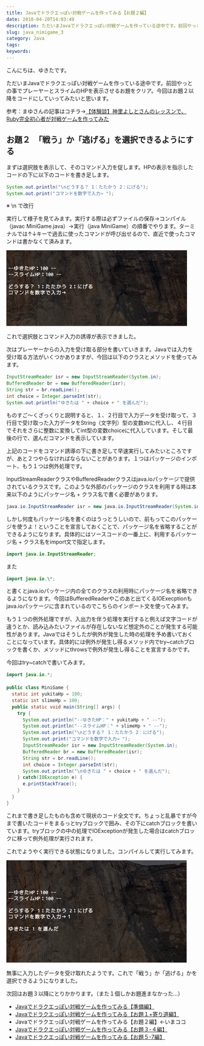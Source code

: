 ```yaml
---
title: Javaでドラクエっぽい対戦ゲームを作ってみる【お題２編】
date: 2018-04-20T14:03:49
description: ただいまJavaでドラクエっぽい対戦ゲームを作っている途中です。前回やっとの事でプレーヤーとスライムの
slug: java_nimigame_3
category: Java
tags: 
keywords: 
---
```


こんにちは、ゆきたです。

ただいまJavaでドラクエっぽい対戦ゲームを作っている途中です。前回やっとの事でプレーヤーとスライムのHPを表示させるお題をクリア。今回はお題２以降をコードにしていってみたいと思います。

参考：まゆさんの記事はコチラ→[【体験談】神里よしとさんのレッスンで、 Ruby完全初心者が対戦ゲームを作ってみた](https://www.mayuowl.com/ruby-first/)

## お題２　「戦う」か「逃げる」を選択できるようにする

まずは選択肢を表示して、そのコマンド入力を促します。HPの表示を指示したコードの下に以下のコードを書き足します。
```Java
System.out.println("\nどうする？ 1：たたかう 2：にげる");
System.out.print("コマンドを数字で入力→ ");
```
※ \n で改行

実行して様子を見てみます。実行する際は必ずファイルの保存→コンパイル（javac MiniGame.java）→実行（java MiniGame）の順番でやります。ターミナルでは↑↓キーで過去に使ったコマンドが呼び出せるので、直近で使ったコマンドは書かなくて済みます。

![](スクリーンショット-2018-04-20-10.31.09.png)

これで選択肢とコマンド入力の誘導が表示できました。

次はプレーヤーからの入力を受け取る部分を書いていきます。Javaでは入力を受け取る方法がいくつかありますが、今回は以下のクラスとメソッドを使ってみます。
```Java
InputStreamReader isr = new InputStreamReader(System.in);
BufferedReader br = new BufferedReader(isr);
String str = br.readLine();
int choice = Integer.parseInt(str);
System.out.println("ゆきたは " + choice + " を選んだ");
```
ものすご〜くざっくりと説明すると、１、２行目で入力データを受け取って、３行目で受け取った入力データをString（文字列）型の変数strに代入し、４行目でそれをさらに整数に変換してint型の変数choiceに代入しています。そして最後の行で、選んだコマンドを表示しています。

上記のコードをコマンド誘導の下に書き足して早速実行してみたいところですが、あと２つやらなければならないことがあります。１つはパッケージのインポート、もう１つは例外処理です。

InputStreamReaderクラスやBufferedReaderクラスはjava.ioパッケージで提供されているクラスです。このような外部のパッケージのクラスを利用する時は本来以下のようにパッケージ名 + クラス名で書く必要があります。
```Java
java.io.InputStreamReader isr = new java.io.InputStreamReader(System.in);
```
しかし何度もパッケージ名を書くのはうっとうしいので、前もってこのパッケージを使うよ！ということを宣言しておくことで、パッケージ名を省略することができるようになります。具体的にはソースコードの一番上に、利用するパッケージ名 + クラス名をimport文で指定します。
```Java
import java.io.InputStreamReader;
```
また
```Java
import java.io.\*;
```
と書くとjava.ioパッケージ内の全てのクラスの利用時にパッケージ名を省略できるようになります。今回はBufferedReaderやこのあと出てくるIOExecptionもjava.ioパッケージに含まれているのでこちらのインポート文を使ってみます。

もう１つの例外処理ですが、入出力を伴う処理を実行すると例えば文字コードが違うとか、読み込みたいファイルが存在しないなど想定外のことが発生する可能性があります。Javaではそうしたが例外が発生した時の処理を予め書いておくことになっています。具体的には例外が発生し得るメソッド内でtry~catchブロックを書くか、メソッドにthrowsで例外が発生し得ることを宣言するかです。

今回はtry~catchで書いてみます。
```Java
import java.io.*;

public class MiniGame {
  static int yukitaHp = 100;
  static int slimeHp = 100;
  public static void main(String[] args) {
    try {
      System.out.println("--ゆきたHP：" + yukitaHp + " --");
      System.out.println("--スライムHP：" + slimeHp + " --");
      System.out.println("\nどうする？ 1：たたかう 2：にげる");
      System.out.print("コマンドを数字で入力→ ");
      InputStreamReader isr = new InputStreamReader(System.in);
      BufferedReader br = new BufferedReader(isr);
      String str = br.readLine();
      int choice = Integer.parseInt(str);
      System.out.println("\nゆきたは " + choice + " を選んだ");
    } catch(IOException e) {
      e.printStackTrace();
    }
  }
}
```
これまで書き足したものも含めて現状のコード全文です。ちょっと乱暴ですが今まで書いたコードをまるっとtryブロックで囲み、その下にcatchブロックを書いています。tryブロックの中の処理でIOExceptionが発生した場合はcatchブロックに移って例外処理が実行されます。

これでようやく実行できる状態になりました。コンパイルして実行してみます。

![](スクリーンショット-2018-04-20-13.50.48.png)

無事に入力したデータを受け取れたようです。これで「戦う」か「逃げる」かを選択できるようになりました。

次回はお題３以降にとりかかります。（また１個しかお題進まなかった…）

- [Javaでドラクエっぽい対戦ゲームを作ってみる【準備編】](https://creatase.info/java_minigame_1/)
- [Javaでドラクエっぽい対戦ゲームを作ってみる【お題１+寄り道編】](https://creatase.info/java_nimigame_2/)
- Javaでドラクエっぽい対戦ゲームを作ってみる【お題２編】←いまココ
- [Javaでドラクエっぽい対戦ゲームを作ってみる【お題３-４編】](https://creatase.info/java_minigame_4/)
- [Javaでドラクエっぽい対戦ゲームを作ってみる【お題５-7編】](https://creatase.info/java_minigame_5/)
